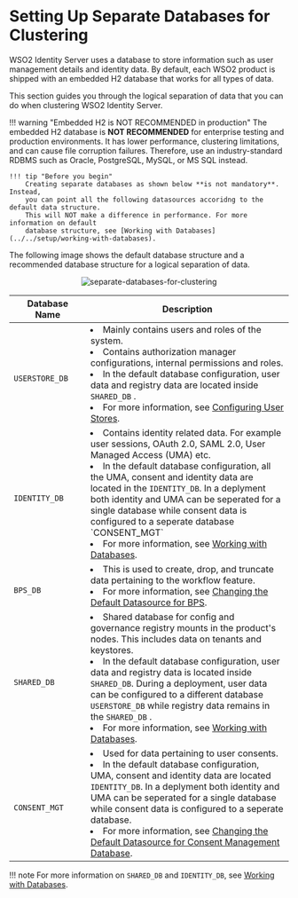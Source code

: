 # Setting Up Separate Databases for Clustering

WSO2 Identity Server uses a database to store information such as
user management details and identity data. By
default, each WSO2 product is shipped with an embedded H2 database that
works for all types of data.

This section guides you through the logical separation of data that you
can do when clustering WSO2 Identity Server. 

!!! warning "Embedded H2 is NOT RECOMMENDED in production"
    The embedded H2 database is **NOT RECOMMENDED** for enterprise testing and 
    production environments. It has lower performance, clustering
    limitations, and can cause file corruption failures. Therefore, use an
    industry-standard RDBMS such as Oracle, PostgreSQL, MySQL, or MS SQL
    instead.
    
    !!! tip "Before you begin"
        Creating separate databases as shown below **is not mandatory**. Instead, 
        you can point all the following datasources accoridng to the default data structure. 
        This will NOT make a difference in performance. For more information on default 
        database structure, see [Working with Databases](../../setup/working-with-databases).

The following image shows the default database structure and a recommended 
database structure for a logical separation of data.

<div>
    <center>
        <img src="../assets/img/setup/setting-up-separate-databases-for-clustering/separate-databases-for-clustering.png"
         alt="separate-databases-for-clustering ">
    </center>
</div>

<table>
<thead>
<tr class="header">
<th>Database Name</th>
<th>Description</th>
</tr>
</thead>
<tbody>
<tr class="odd">
<td><code>             USERSTORE_DB            </code></td>
<td>
<li>Mainly contains users and roles of the system.</li>
<li>Contains authorization manager configurations, internal permissions and roles.</li>
<li>In the default database configuration, user data and registry data are located inside <code>SHARED_DB</code>
.</li>
<li>For more information, see <a href="../../setup/configuring-user-stores">Configuring User Stores</a>.</li>
</td>
</tr>
<tr class="even">
<td><code>             IDENTITY_DB            </code></td>
<td>
<li>Contains identity related data. For example user sessions, OAuth 2.0, SAML 2.0, User Managed Access (UMA) etc.</li>
<li>In the default database configuration, all the UMA, consent and identity data are located 
in the <code>IDENTITY_DB</code>.
 In a deplyment both identity and UMA can be seperated for a single database while consent data is configured to a seperate
  database `CONSENT_MGT`</li>
<li>For more information, see <a href="../../setup/working-with-databases">Working with Databases</a>.</li>
</td>
</tr>
<tr class="even">
<td><code>             BPS_DB            </code></td>
<td>
<li>This is used to create, drop, and truncate data pertaining to the workflow feature.</li>
<li>For more information, see <a href="../../setup/changing-datasource-bpsds">Changing the Default Datasource 
for BPS</a>.</li>
</td>
</tr>
<tr class="odd">
<td><code>             SHARED_DB            </code></td>
<td>
<li>Shared database for config and governance registry mounts in the product's nodes. This includes data on tenants and 
keystores.</li>
<li>In the default database configuration, user data and registry data is located inside <code>SHARED_DB</code>. 
During a deployment, user data can be configured to a different database <code>USERSTORE_DB</code> while registry
 data remains in the <code>SHARED_DB</code>
.</li>
<li>For more information, see <a href="../../setup/working-with-databases">Working with Databases</a>.</li>
</td>
</tr>
<tr class="even">
<td><code>             CONSENT_MGT          </code></td>
<td>
<li>Used for data pertaining to user consents.</li>
<li>In the default database configuration, UMA, consent and identity data are located <code>IDENTITY_DB</code>. 
In a deplyment both identity and UMA can be seperated for a single database while consent data is configured to a seperate 
database.</li>
<li>For more information, see <a href="../../setup/changing-datasource-consent-management">Changing the Default Datasource for 
Consent Management Database</a>.</li>
</td>
</tr>
</tbody>
</table>

!!! note
    For more information on `SHARED_DB` and `IDENTITY_DB`, 
    see [Working with Databases](../../setup/working-with-databases/).

